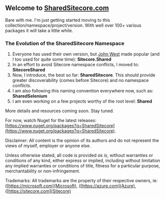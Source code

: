 ## Welcome to [SharedSitecore.com](/)

Bare with me. I'm just getting started moving to this collection/namespace/project/version. With well over 100+ various packages it will take a little while.

### The Evolution of the SharedSitecore Namespace
1. Everyone has used their own version, but [John West](https://sitecorejohn.wordpress.com/) made popular (and I too used for quite some time): **Sitecore.Shared**
2. In an effort to avoid Sitecore namespace conflicts, I moved to: **SitecoreShared**
3. Now, I introduce, the best so far: **SharedSitecore**. This should provide greater discoverability (comes before Sitecore) and no namespace conflicts.
4. I am also following this naming convention everywhere now, such as: **SharedSelenium**
5. I am even working on a few projects worthy of the root level: **Shared**

More details and resources coming soon. Stay tuned.

For now, watch Nuget for the latest releases: [https://www.nuget.org/packages?q=SharedSitecore](https://www.nuget.org/packages?q=SharedSitecore).

Disclaimer: All content is the opinion of its authors and do not represent the views of myself, employer or anyone else.

Unless otherwise stated, all code is provided *as is*, without warranties or conditions of any kind, either express or implied, including without limitation any implied warranties or conditions of title, fitness for a particular purpose, merchantability or non-infringement.

Trademarks: All trademarks are the property of their respective owners, ie: ([https://microsoft.com](Microsoft), ([https://azure.com](Azure), ([https://sitecore.com](Sitecore)
